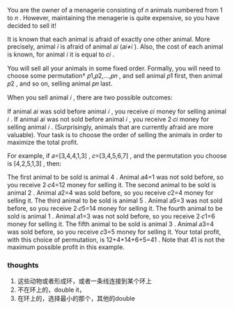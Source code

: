 You are the owner of a menagerie consisting of 𝑛
animals numbered from 1
to 𝑛
. However, maintaining the menagerie is quite expensive, so you have decided to sell it!

It is known that each animal is afraid of exactly one other animal. More precisely, animal 𝑖
is afraid of animal 𝑎𝑖
(𝑎𝑖≠𝑖
). Also, the cost of each animal is known, for animal 𝑖
it is equal to 𝑐𝑖
.

You will sell all your animals in some fixed order. Formally, you will need to choose some permutation†
𝑝1,𝑝2,…,𝑝𝑛
, and sell animal 𝑝1
first, then animal 𝑝2
, and so on, selling animal 𝑝𝑛
last.

When you sell animal 𝑖
, there are two possible outcomes:

If animal 𝑎𝑖
was sold before animal 𝑖
, you receive 𝑐𝑖
money for selling animal 𝑖
.
If animal 𝑎𝑖
was not sold before animal 𝑖
, you receive 2⋅𝑐𝑖
money for selling animal 𝑖
. (Surprisingly, animals that are currently afraid are more valuable).
Your task is to choose the order of selling the animals in order to maximize the total profit.

For example, if 𝑎=[3,4,4,1,3]
, 𝑐=[3,4,5,6,7]
, and the permutation you choose is [4,2,5,1,3]
, then:

The first animal to be sold is animal 4
. Animal 𝑎4=1
was not sold before, so you receive 2⋅𝑐4=12
money for selling it.
The second animal to be sold is animal 2
. Animal 𝑎2=4
was sold before, so you receive 𝑐2=4
money for selling it.
The third animal to be sold is animal 5
. Animal 𝑎5=3
was not sold before, so you receive 2⋅𝑐5=14
money for selling it.
The fourth animal to be sold is animal 1
. Animal 𝑎1=3
was not sold before, so you receive 2⋅𝑐1=6
money for selling it.
The fifth animal to be sold is animal 3
. Animal 𝑎3=4
was sold before, so you receive 𝑐3=5
money for selling it.
Your total profit, with this choice of permutation, is 12+4+14+6+5=41
. Note that 41
is not the maximum possible profit in this example.

### thoughts

1. 这些动物或者形成环，或者一条线连接到某个环上
2. 不在环上的，double it，
3. 在环上的，选择最小的那个，其他的double